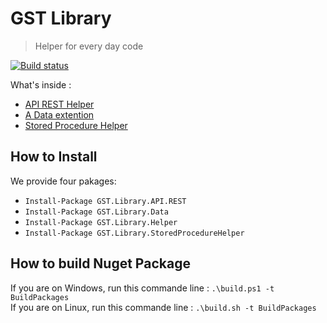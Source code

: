 ﻿# GST Library

> Helper for every day code

[![Build status](https://ci.appveyor.com/api/projects/status/5ovl3exstcfd6n3j?svg=true)](https://ci.appveyor.com/project/waldo2188/gst-library)

What's inside :

 * [API REST Helper](./src/GST.Library.API.REST/README.md)
 * [A Data extention](./src/GST.Library.Data/README.md)
 * [Stored Procedure Helper](./src/GST.Library.StoredProcedureHelper/README.md)


## How to Install

We provide four pakages:

 * `Install-Package GST.Library.API.REST`
 * `Install-Package GST.Library.Data`
 * `Install-Package GST.Library.Helper`
 * `Install-Package GST.Library.StoredProcedureHelper`

## How to build Nuget Package

If you are on Windows, run this commande line : `.\build.ps1 -t BuildPackages`  
If you are on Linux, run this commande line : `.\build.sh -t BuildPackages`  
